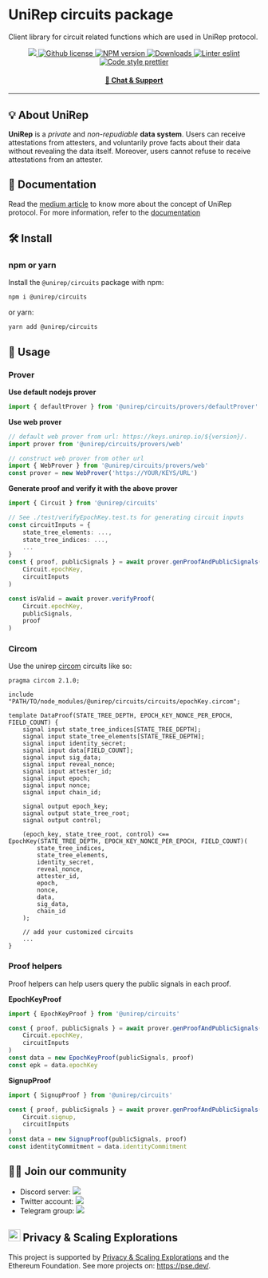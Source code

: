 # UniRep circuits package

Client library for circuit related functions which are used in UniRep protocol.

<p align="center">
    <a href="https://github.com/unirep/unirep">
        <img src="https://img.shields.io/badge/project-unirep-blue.svg?style=flat-square" />
    </a>
    <a href="https://github.com/unirep/unirep/blob/master/LICENSE">
        <img alt="Github license" src="https://img.shields.io/github/license/unirep/unirep.svg?style=flat-square" />
    </a>
    <a href="https://www.npmjs.com/package/@unirep/circuits">
        <img alt="NPM version" src="https://img.shields.io/npm/v/@unirep/circuits?style=flat-square" />
    </a>
    <a href="https://npmjs.org/package/@unirep/circuits">
        <img alt="Downloads" src="https://img.shields.io/npm/dm/@unirep/circuits.svg?style=flat-square" />
    </a>
    <a href="https://eslint.org/">
        <img alt="Linter eslint" src="https://img.shields.io/badge/linter-eslint-8080f2?style=flat-square&logo=eslint" />
    </a>
    <a href="https://prettier.io/">
        <img alt="Code style prettier" src="https://img.shields.io/badge/code%20style-prettier-f8bc45?style=flat-square&logo=prettier" />
    </a>
</p>

<div align="center">
    <h4>
        <a href="https://discord.gg/VzMMDJmYc5">
            🤖 Chat &amp; Support
        </a>
    </h4>
</div>

---

## 💡 About UniRep
**UniRep** is a *private* and *non-repudiable* **data system**. Users can receive attestations from attesters, and voluntarily prove facts about their data without revealing the data itself. Moreover, users cannot refuse to receive attestations from an attester.

## 📘 Documentation

Read the [medium article](https://medium.com/privacy-scaling-explorations/unirep-a-private-and-non-repudiable-reputation-system-7fb5c6478549) to know more about the concept of UniRep protocol.
For more information, refer to the [documentation](https://developer.unirep.io/)

## 🛠 Install

### npm or yarn

Install the `@unirep/circuits` package with npm:

```bash
npm i @unirep/circuits
```

or yarn:

```bash
yarn add @unirep/circuits
```

## 📔 Usage

### Prover

**Use default nodejs prover**
```typescript
import { defaultProver } from '@unirep/circuits/provers/defaultProver'
```

**Use web prover**
```typescript
// default web prover from url: https://keys.unirep.io/${version}/.
import prover from '@unirep/circuits/provers/web'

// construct web prover from other url
import { WebProver } from '@unirep/circuits/provers/web'
const prover = new WebProver('https://YOUR/KEYS/URL')
```

**Generate proof and verify it with the above prover**
```typescript
import { Circuit } from '@unirep/circuits'

// See ./test/verifyEpochKey.test.ts for generating circuit inputs
const circuitInputs = {
    state_tree_elements: ...,
    state_tree_indices: ...,
    ...
}
const { proof, publicSignals } = await prover.genProofAndPublicSignals(
    Circuit.epochKey,
    circuitInputs
)

const isValid = await prover.verifyProof(
    Circuit.epochKey,
    publicSignals,
    proof
)
```

### Circom

Use the unirep [circom](https://docs.circom.io/) circuits like so:

```circom
pragma circom 2.1.0;

include "PATH/TO/node_modules/@unirep/circuits/circuits/epochKey.circom";

template DataProof(STATE_TREE_DEPTH, EPOCH_KEY_NONCE_PER_EPOCH, FIELD_COUNT) {
    signal input state_tree_indices[STATE_TREE_DEPTH];
    signal input state_tree_elements[STATE_TREE_DEPTH];
    signal input identity_secret;
    signal input data[FIELD_COUNT];
    signal input sig_data;
    signal input reveal_nonce;
    signal input attester_id;
    signal input epoch;
    signal input nonce;
    signal input chain_id;

    signal output epoch_key;
    signal output state_tree_root;
    signal output control;

    (epoch_key, state_tree_root, control) <== EpochKey(STATE_TREE_DEPTH, EPOCH_KEY_NONCE_PER_EPOCH, FIELD_COUNT)(
        state_tree_indices, 
        state_tree_elements, 
        identity_secret,
        reveal_nonce,
        attester_id,
        epoch,
        nonce,
        data,
        sig_data,
        chain_id
    );

    // add your customized circuits
    ...
}
```

### Proof helpers

Proof helpers can help users query the public signals in each proof.

**EpochKeyProof**

```ts
import { EpochKeyProof } from '@unirep/circuits'

const { proof, publicSignals } = await prover.genProofAndPublicSignals(
    Circuit.epochKey,
    circuitInputs
)
const data = new EpochKeyProof(publicSignals, proof)
const epk = data.epochKey
```

**SignupProof**

```ts
import { SignupProof } from '@unirep/circuits'

const { proof, publicSignals } = await prover.genProofAndPublicSignals(
    Circuit.signup,
    circuitInputs
)
const data = new SignupProof(publicSignals, proof)
const identityCommitment = data.identityCommitment
```

## 🙌🏻 Join our community
- Discord server: <a href="https://discord.gg/VzMMDJmYc5"><img src="https://img.shields.io/discord/931582072152281188?label=Discord&style=flat-square&logo=discord" /></a>
- Twitter account: <a href="https://twitter.com/UniRep_Protocol"><img src="https://img.shields.io/twitter/follow/UniRep_Protocol?style=flat-square&logo=twitter" /></a>
- Telegram group: <a href="https://t.me/unirep"><img src="https://img.shields.io/badge/telegram-@unirep-blue.svg?style=flat-square&logo=telegram" /></a>

## <img height="24" src="https://pse.dev/_next/static/media/header-logo.16312102.svg" /> Privacy & Scaling Explorations

This project is supported by [Privacy & Scaling Explorations](https://github.com/privacy-scaling-explorations) and the Ethereum Foundation.
See more projects on: https://pse.dev/.
